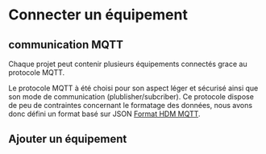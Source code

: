 # Connecter un équipement

## communication MQTT

Chaque projet peut contenir plusieurs équipements connectés grace au protocole MQTT.

Le protocole MQTT à été choisi pour son aspect léger et sécurisé ainsi que son mode de communication (plublisher/subcriber). Ce protocole dispose de peu de contraintes concernant le formatage des données, nous avons donc défini un format basé sur JSON [Format HDM MQTT](./../Equipements/formatMqtt.md).

## Ajouter un équipement


